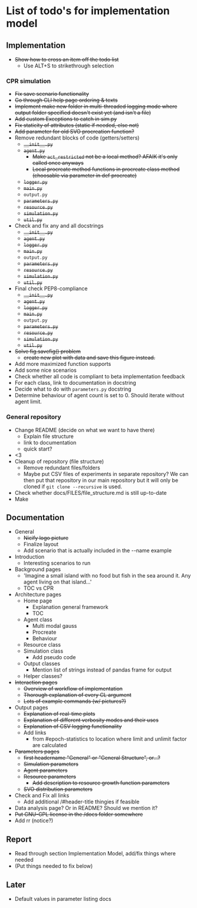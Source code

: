# List of todo's for implementation model
## Implementation
* ~~Show how to cross an item off the todo list~~
  * Use ALT+S to strikethrough selection
### CPR simulation
* ~~Fix save scenario functionality~~
* ~~Go through CLI help page ordering & texts~~
* ~~Implement make new folder in multi-threaded logging mode where output folder specified doesn't exist yet (and isn't a file)~~
* ~~Add custom Exceptions to catch in sim.py~~
* ~~Fix staticity of attributes (static if needed, else not)~~
* ~~Add parameter for old SVO procreation function?~~
* Remove redundant blocks of code (getters/setters)
  * ~~```__init__.py```~~
  * ~~```agent.py```~~
    * ~~Make ```act_restricted``` not be a local method? AFAIK it's only called once anyways~~
    * ~~Local procreate method functions in procreate class method (choosable via parameter in def procreate)~~
  * ~~```logger.py```~~
  * ~~```main.py```~~
  * ```output.py```
  * ~~```parameters.py```~~
  * ~~```resource.py```~~
  * ~~```simulation.py```~~
  * ~~```util.py```~~
* Check and fix any and all docstrings
  * ~~```__init__.py```~~
  * ~~```agent.py```~~
  * ~~```logger.py```~~
  * ~~```main.py```~~
  * ```output.py```
  * ~~```parameters.py```~~
  * ~~```resource.py```~~
  * ~~```simulation.py```~~
  * ~~```util.py```~~
* Final check PEP8-compliance
  * ~~```__init__.py```~~
  * ~~```agent.py```~~
  * ~~```logger.py```~~
  * ~~```main.py```~~
  * ```output.py```
  * ~~```parameters.py```~~
  * ~~```resource.py```~~
  * ~~```simulation.py```~~
  * ~~```util.py```~~
* ~~Solve fig.savefig() problem~~
  * ~~create new plot with data and save this figure instead.~~
* Add more maximized function supports
* Add some nice scenarios
* Check whether all code is compliant to beta implementation feedback
* For each class, link to documentation in docstring
* Decide what to do with ```parameters.py``` docstring
* Determine behaviour of agent count is set to 0. Should iterate without agent limit.

### General repository
* Change README (decide on what we want to have there)
  * Explain file structure
  * link to documentation
  * quick start?
* <3
* Cleanup of repository (file structure)
  * Remove redundant files/folders
  * Maybe put CSV files of experiments in separate repository? We can then put that repository in our main repository but it will only be cloned if ```git clone --recursive``` is used. 
* Check whether docs/FILES/file_structure.md is still up-to-date
* Make 
## Documentation
* General
  * ~~Nicify logo picture~~
  * Finalize layout
  * Add scenario that is actually included in the --name example
* Introduction
  * Interesting scenarios to run
* Background pages
  * 'Imagine a small island with no food but fish in the sea around it. Any agent living on that island...'
  * TOC vs CPR
* Architecture pages
  * Home page
    * Explanation general framework
    * TOC
  * Agent class
    * Multi modal gauss
    * Procreate
    * Behaviour
  * Resource class
  * Simulation class
    * Add pseudo code
  * Output classes
    * Mention list of strings instead of pandas frame for output
  * Helper classes?
* ~~Interaction pages~~
  * ~~Overview of workflow of implementation~~
  * ~~Thorough explanation of every CL argument~~
  * ~~Lots of example commands (w/ pictures?)~~
* Output pages
  * ~~Explanation of real-time plots~~
  * ~~Explanation of different verbosity modes and their uses~~
  * ~~Explanation of CSV logging functionality~~
  * Add links
    * from #epoch-statistics to location where limit and unlimit factor are calculated
* ~~Parameters pages~~
  * ~~first headername "General" or "General Structure", or...?~~
  * ~~Simulation parameters~~
  * ~~Agent parameters~~
  * ~~Resource parameters~~
    * ~~Add description to resource growth function parameters~~
  * ~~SVO distribution parameters~~
* Check and Fix all links
  * Add additional /#header-title thingies if feasible
* Data analysis page? Or in README? Should we mention it?
* ~~Put GNU-GPL license in the /docs folder somewhere~~
* Add rr (notice?)
## Report
* Read through section Implementation Model, add/fix things where needed
* (Put things needed to fix below)

## Later
* Default values in parameter listing docs